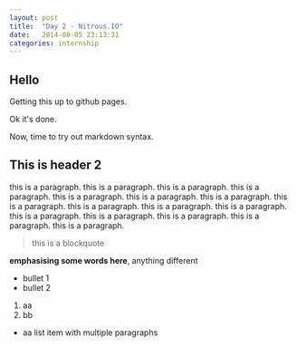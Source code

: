 ```yaml
---
layout: post
title:  "Day 2 - Nitrous.IO"
date:   2014-08-05 23:13:31
categories: internship
---
```



## Hello 
Getting this up to github pages.

Ok it's done.

Now, time to try out markdown syntax.

## This is header 2

this is a paragraph. this is a paragraph. this is a paragraph. this is a paragraph. this is a paragraph. this is a paragraph. this is a paragraph. this is a paragraph. this is a paragraph. this is a paragraph. this is a paragraph. this is a paragraph. this is a paragraph. this is a paragraph. this is a paragraph. this is a paragraph. 

> this is a blockquote 

**emphasising some words here**, anything different

+ bullet 1
+ bullet 2

1. aa
2. bb

* aa list item
  with multiple paragraphs
 
 



